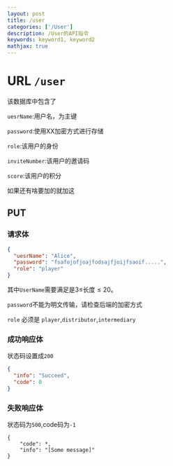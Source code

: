 ```yaml
---
layout: post
title: /user
categories: ['/User']
description: /User的API指令
keywords: keyword1, keyword2
mathjax: true
---
```

# URL `/user`

该数据库中包含了

`uesrName`:用户名，为主键

`password`:使用XX加密方式进行存储

`role`:该用户的身份

`inviteNumber`:该用户的邀请码

`score`:该用户的积分

如果还有啥要加的就加这

## PUT

### 请求体

```json
{
  "uesrName": "Alice",
  "password": "fsafojofjoajfodsajfjoijfsaoif.....",
  "role": "player"
}   
```

其中`UserName`需要满足是$3\le$长度$\le 20$。

`password`不能为明文传输，请检查后端的加密方式

`role` 必须是 `player`,`distributor`,`intermediary`

### 成功响应体

状态码设置成`200`

```json
{
  "info": "Succeed",
  "code": 0
}
```

### 失败响应体

状态码为`500`,code码为`-1`

```json**{**
{
    "code": *,
    "info": "[Some message]"
}
```
